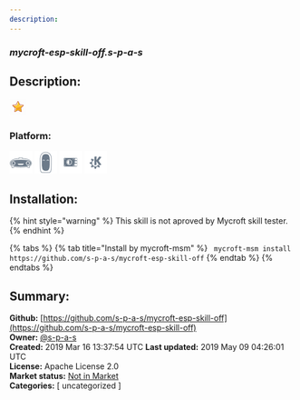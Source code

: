 ```yaml
---
description: 
---
```


### _mycroft-esp-skill-off.s-p-a-s_  
## Description:  
  
![](../.gitbook/assets/star.png)  
  
### Platform:  
 ![Mark I](../.gitbook/assets/mark-1-icon.png)  ![Mark II](../.gitbook/assets/mark-2-icon.png)  ![Picroft](../.gitbook/assets/picroft-icon.png)  ![plasmoid](../.gitbook/assets/kde.png)   
## Installation:  
{% hint style="warning" %}
This skill is not aproved by Mycroft skill tester.
{% endhint %}
    
{% tabs %}
{% tab title="Install by mycroft-msm" %}
``` mycroft-msm install https://github.com/s-p-a-s/mycroft-esp-skill-off```
{% endtab %}
  {% endtabs %}
    
## Summary:  
**Github:** [https://github.com/s-p-a-s/mycroft-esp-skill-off](https://github.com/s-p-a-s/mycroft-esp-skill-off)  
**Owner:** [@s-p-a-s](https://github.com/s-p-a-s)  
**Created:** 2019 Mar 16 13:37:54 UTC  **Last updated:** 2019 May 09 04:26:01 UTC  
**License:** Apache License 2.0  
**Market status:** [Not in Market](https://market.mycroft.ai/skill/)  
**Categories:** [ uncategorized ]   
